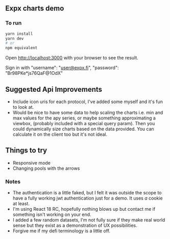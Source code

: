 ## Expx charts demo

### To run

```bash
yarn install
yarn dev
# or
npm equivalent
```

Open [http://localhost:3000](http://localhost:3000) with your browser to see the result.

Sign in with "username": "user@expx.fi", "password": "Br98PKe\*js76QaF@1OdX"

## Suggested Api Improvements

- Include icon uris for each protocol, I've added some myself and it's fun to look at.
- Would be nice to have some data to help scaling the charts i.e. min and max values for the apy series, or maybe something approximating a viewbox, (probably included with a special query param). Then you could dynamically size charts based on the data provided. You can calculate it on the client too but it's not ideal.

## Things to try

- Responsive mode
- Changing pools with the arrows

### Notes

- The authentication is a little faked, but I felt it was outside the scope to have a fully working jwt authentication just for a demo. It uses _a_ cookie at least.
- I'm using React 18 RC, hopefully nothing blows up but contact me if something isn't working on your end.
- I added a few random datasets, I'm not fully sure if they make real world sense but they exist as a demonstration of UX possibilities.
- Forgive me if my defi terminology is a little off.

